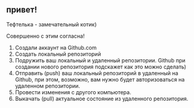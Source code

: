 ## привет!


Тефтелька - замечательный котик)

Совершенно с этим согласна!

1. Создали аккаунт на Github.com
2. Создать локальный репозиторий
3. Подружить ваш локальный и удаленный репозитории. Github при создании нового репозитория подскажет как это можно сделать)
4. Отправить (push) ваш локальный репозиторий в удаленный на Github, при этом, возможно, вам нужно будет авторизоваться на удаленном репозитории.
5. Провести изменения с другого компьютера.
6. Выкачать (pull) актуальное состояние из удаленного репозитория.